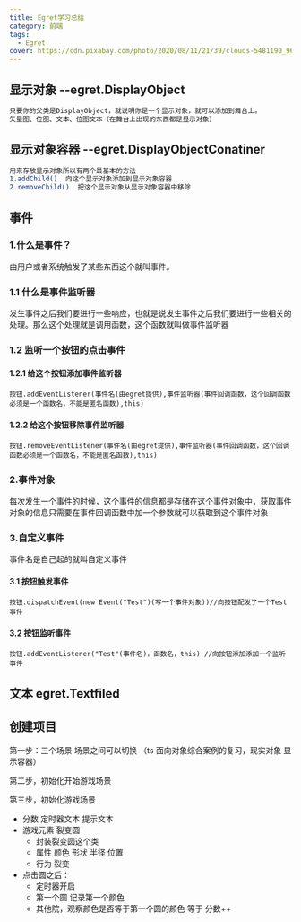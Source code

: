 ```yaml
---
title: Egret学习总结
category: 前端
tags:
  - Egret
cover: https://cdn.pixabay.com/photo/2020/08/11/21/39/clouds-5481190_960_720.jpg
---
```


## 显示对象 --egret.DisplayObject

```bash
只要你的父类是DisplayObject，就说明你是一个显示对象，就可以添加到舞台上。
矢量图、位图、文本、位图文本（在舞台上出现的东西都是显示对象）
```

## 显示对象容器 --egret.DisplayObjectConatiner

```bash
用来存放显示对象所以有两个最基本的方法
1.addChild()  向这个显示对象添加到显示对象容器
2.removeChild()  把这个显示对象从显示对象容器中移除
```

## 事件

### 1.什么是事件？

由用户或者系统触发了某些东西这个就叫事件。

### 1.1 什么是事件监听器

发生事件之后我们要进行一些响应，也就是说发生事件之后我们要进行一些相关的处理。那么这个处理就是调用函数，这个函数就叫做事件监听器

### 1.2 监听一个按钮的点击事件

#### 1.2.1 给这个按钮添加事件监听器

`按钮.addEventListener(事件名(由egret提供),事件监听器(事件回调函数，这个回调函数必须是一个函数名，不能是匿名函数),this)`

#### 1.2.2 给这个按钮移除事件监听器

`按钮.removeEventListener(事件名(由egret提供),事件监听器(事件回调函数，这个回调函数必须是一个函数名，不能是匿名函数),this)`

### 2.事件对象

每次发生一个事件的时候，这个事件的信息都是存储在这个事件对象中，获取事件对象的信息只需要在事件回调函数中加一个参数就可以获取到这个事件对象

### 3.自定义事件

事件名是自己起的就叫自定义事件

#### 3.1 按钮触发事件

`按钮.dispatchEvent(new Event("Test")(写一个事件对象))//向按钮配发了一个Test事件`

#### 3.2 按钮监听事件

`按钮.addEventListener("Test"(事件名)，函数名，this) //向按钮添加添加一个监听事件`

## 文本 egret.Textfiled

## 创建项目

第一步：三个场景 场景之间可以切换 （ts 面向对象综合案例的复习，现实对象 显示容器）

第二步，初始化开始游戏场景

第三步，初始化游戏场景

- 分数 定时器文本 提示文本
- 游戏元素 裂变圆
  - 封装裂变圆这个类
  - 属性 颜色 形状 半径 位置
  - 行为 裂变
- 点击圆之后：
  - 定时器开启
  - 第一个圆 记录第一个颜色
  - 其他院，观察颜色是否等于第一个圆的颜色 等于 分数++
